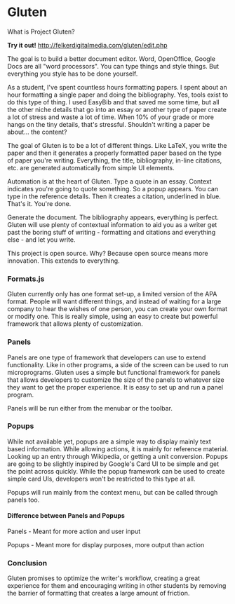 Gluten
======

What is Project Gluten?

**Try it out!** http://felkerdigitalmedia.com/gluten/edit.php

The goal is to build a better document editor. Word, OpenOffice, Google Docs are all "word processors". You can type things and style things.
But everything you style has to be done yourself.

As a student, I've spent countless hours formatting papers. I spent about an hour formatting a single paper and doing the bibliography.
Yes, tools exist to do this type of thing. I used EasyBib and that saved me some time, but all the other niche details that go into an essay
or another type of paper create a lot of stress and waste a lot of time. When 10% of your grade or more hangs on the tiny details, that's stressful.
Shouldn't writing a paper be about... the content?

The goal of Gluten is to be a lot of different things. Like LaTeX, you write the paper and then it generates a properly formatted paper
based on the type of paper you're writing. Everything, the title, bibliography, in-line citations, etc. are generated automatically from
simple UI elements. 

Automation is at the heart of Gluten. Type a quote in an essay. Context indicates you're going to quote something. So a popup appears.
You can type in the reference details. Then it creates a citation, underlined in blue. That's it. You're done. 

Generate the document. The bibliography appears, everything is perfect. Gluten will use plenty of contextual information to aid you as a writer get
past the boring stuff of writing - formatting and citations and everything else - and let you write.

This project is open source. Why? Because open source means more innovation. This extends to everything.

### Formats.js

Gluten currently only has one format set-up, a limited version of the APA format. People will want different things, and instead
of waiting for a large company to hear the wishes of one person, you can create your own format or modify one. This is 
really simple, using an easy to create but powerful framework that allows plenty of customization.

### Panels

Panels are one type of framework that developers can use to extend functionality. Like in other programs, a side of the screen
can be used to run microprograms. Gluten uses a simple but functional framework for panels that allows developers to customize
the size of the panels to whatever size they want to get the proper experience. It is easy to set up and run a panel program.

Panels will be run either from the menubar or the toolbar.

### Popups

While not available yet, popups are a simple way to display mainly text based information. While allowing actions, it is mainly for reference material.
Looking up an entry through Wikipedia, or getting a unit conversion. Popups are going to be slightly inspired by Google's Card UI to be simple and get the point 
across quickly. While the popup framework can be used to create simple card UIs, developers won't be restricted to this type at all.

Popups will run mainly from the context menu, but can be called through panels too.

#### Difference between Panels and Popups
Panels - Meant for more action and user input

Popups - Meant more for display purposes, more output than action

### Conclusion

Gluten promises to optimize the writer's workflow, creating a great experience for them and encouraging writing in other students by 
removing the barrier of formatting that creates a large amount of friction.
